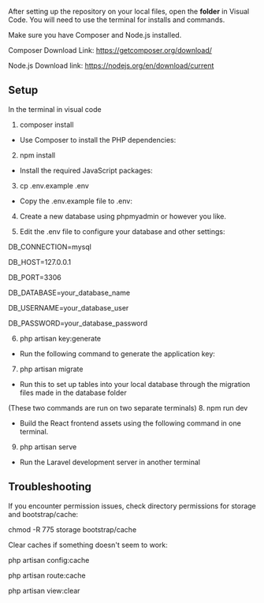 After setting up the repository on your local files, open the **folder** in Visual Code. You will need to use the terminal for installs and commands.

Make sure you have Composer and Node.js installed.

Composer Download Link: https://getcomposer.org/download/

Node.js Download link: https://nodejs.org/en/download/current

<h2>Setup</h2>
In the terminal in visual code

  1. composer install
  - Use Composer to install the PHP dependencies:
  
  
  2. npm install
  - Install the required JavaScript packages:
  
  3. cp .env.example .env
  - Copy the .env.example file to .env:
  
  4. Create a new database using phpmyadmin or however you like.
  
  5. Edit the .env file to configure your database and other settings:
  <p>DB_CONNECTION=mysql</p>
  <p>DB_HOST=127.0.0.1</p>
  <p>DB_PORT=3306</p>
  <p>DB_DATABASE=your_database_name</p>
  <p>DB_USERNAME=your_database_user</p>
  <p>DB_PASSWORD=your_database_password</p>
 
  
  
  6. php artisan key:generate
  - Run the following command to generate the application key:
  
  7. php artisan migrate
  - Run this to set up tables into your local database through the migration files made in the database folder


  (These two commands are run on two separate terminals)
  8. npm run dev
  - Build the React frontend assets using the following command in one terminal.
  
  9. php artisan serve
  - Run the Laravel development server in another terminal



<h2>Troubleshooting</h2>

  If you encounter permission issues, check directory permissions for storage and bootstrap/cache:
  <p>chmod -R 775 storage bootstrap/cache</p>

  Clear caches if something doesn't seem to work:
  <p>php artisan config:cache</p>
  <p>php artisan route:cache</p>
  <p>php artisan view:clear</p>

